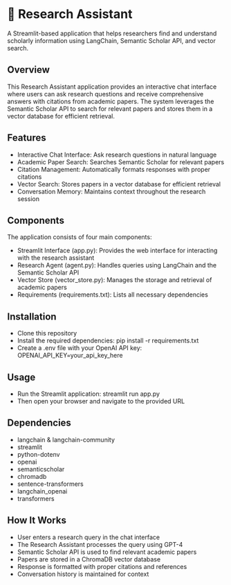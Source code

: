 # 🔬 Research Assistant
A Streamlit-based application that helps researchers find and understand scholarly information using LangChain, Semantic Scholar API, and vector search.

## Overview
This Research Assistant application provides an interactive chat interface where users can ask research questions and receive comprehensive answers with citations from academic papers. The system leverages the Semantic Scholar API to search for relevant papers and stores them in a vector database for efficient retrieval.

## Features
* Interactive Chat Interface: Ask research questions in natural language
* Academic Paper Search: Searches Semantic Scholar for relevant papers
* Citation Management: Automatically formats responses with proper citations
* Vector Search: Stores papers in a vector database for efficient retrieval
* Conversation Memory: Maintains context throughout the research session

## Components
The application consists of four main components:
* Streamlit Interface (app.py): Provides the web interface for interacting with the research assistant
* Research Agent (agent.py): Handles queries using LangChain and the Semantic Scholar API
* Vector Store (vector_store.py): Manages the storage and retrieval of academic papers
* Requirements (requirements.txt): Lists all necessary dependencies

## Installation
* Clone this repository
* Install the required dependencies: pip install -r requirements.txt
* Create a .env file with your OpenAI API key: OPENAI_API_KEY=your_api_key_here

## Usage
* Run the Streamlit application: streamlit run app.py
* Then open your browser and navigate to the provided URL

## Dependencies
* langchain & langchain-community
* streamlit
* python-dotenv
* openai
* semanticscholar
* chromadb
* sentence-transformers
* langchain_openai
* transformers

## How It Works
* User enters a research query in the chat interface
* The Research Assistant processes the query using GPT-4
* Semantic Scholar API is used to find relevant academic papers
* Papers are stored in a ChromaDB vector database
* Response is formatted with proper citations and references 
* Conversation history is maintained for context



